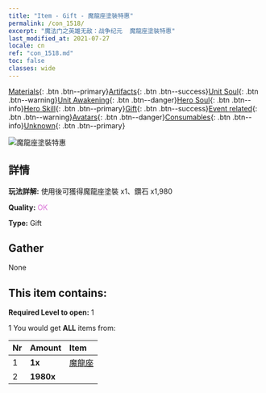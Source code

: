 ```yaml
---
title: "Item - Gift - 魔龍座塗裝特惠"
permalink: /con_1518/
excerpt: "魔法门之英雄无敌：战争纪元  魔龍座塗裝特惠"
last_modified_at: 2021-07-27
locale: cn
ref: "con_1518.md"
toc: false
classes: wide
---
```

 [Materials](/ItemsCN/){: .btn .btn--primary}[Artifacts](/ItemsCN/Artifacts/){: .btn .btn--success}[Unit Soul](/ItemsCN/UnitSoul/){: .btn .btn--warning}[Unit Awakening](/ItemsCN/UnitAwakening/){: .btn .btn--danger}[Hero Soul](/ItemsCN/HeroSoul/){: .btn .btn--info}[Hero Skill](/ItemsCN/HeroSkill/){: .btn .btn--primary}[Gift](/ItemsCN/Gift/){: .btn .btn--success}[Event related](/ItemsCN/Events/){: .btn .btn--warning}[Avatars](/ItemsCN/Avatars/){: .btn .btn--danger}[Consumables](/ItemsCN/Consumables/){: .btn .btn--info}[Unknown](/ItemsCN/Unknown/){: .btn .btn--primary}

 ![魔龍座塗裝特惠](/images/t/i_907132.png)

## 詳情
 **玩法詳解:** 使用後可獲得魔龍座塗裝 x1、鑽石 x1,980

 **Quality:** <span style="color: #DA70D6">OK</span>

 **Type:** Gift

## Gather

  None

## This item contains:

 **Required Level to open:** 1

 1 You would get **ALL** items  from:

  | Nr | Amount |     Item    |
  |:---|:-------|:------------|
  | 1 |  **1x** | [魔龍座](/cn/Items/con_1073/) |  | 
  | 2 |  **1980x** | <i class="fas fa-gem"/> |  | 

